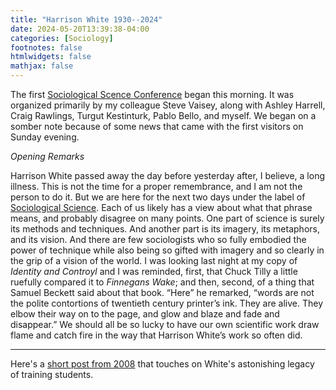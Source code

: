 ```yaml
---
title: "Harrison White 1930--2024"
date: 2024-05-20T13:39:38-04:00
categories: [Sociology]
footnotes: false
htmlwidgets: false
mathjax: false
---
```


The first [Sociological Scence Conference](https://socsciconf.org) began this
morning. It was organized primarily by my colleague Steve Vaisey, along with Ashley
Harrell, Craig Rawlings, Turgut Kestinturk, Pablo Bello, and myself. We began on a
somber note because of some news that came with the first visitors on Sunday
evening.

_Opening Remarks_

Harrison White passed away the day before yesterday after, I believe, a long
illness. This is not the time for a proper remembrance, and I am not the person
to do it. But we are here for the next two days under the label of [Sociological
Science](https://sociologicalscience.com). Each of us likely has a view about
what that phrase means, and probably disagree on many points. One part of
science is surely its methods and techniques. And another part is its imagery,
its metaphors, and its vision. And there are few sociologists who so fully
embodied the power of technique while also being so gifted with imagery and so
clearly in the grip of a vision of the world. I was looking last night at my
copy of _Identity and Controyl_ and I was reminded, first, that Chuck Tilly a
little ruefully compared it to _Finnegans Wake_; and then, second, of a thing that
Samuel Beckett said about that book. “Here” he remarked, “words are not the
polite contortions of twentieth century printer’s ink. They are alive. They
elbow their way on to the page, and glow and blaze and fade and disappear.” We
should all be so lucky to have our own scientific work draw flame and catch
fire in the way that Harrison White’s work so often did.

* * * 

Here's a [short post from 2008](https://kieranhealy.org/blog/archives/2008/03/09/figs-from-thistles/) that touches on White's astonishing legacy of training students. 
